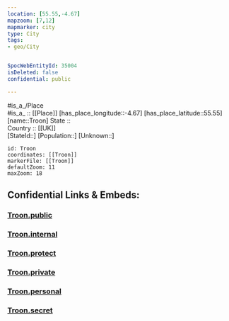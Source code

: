 ```yaml
---
location: [55.55,-4.67] 
mapzoom: [7,12] 
mapmarker: city 
type: City
tags:
- geo/City


SpocWebEntityId: 35004
isDeleted: false
confidential: public

---
```

#is_a_/Place  
#is_a_ :: [[Place]] 
[has_place_longitude::-4.67] 
[has_place_latitude::55.55] 
[name::Troon] 
State ::  
Country :: [[UK]]  
[StateId::] 
[Population::] 
[Unknown::] 


```leaflet
id: Troon
coordinates: [[Troon]] 
markerFile: [[Troon]] 
defaultZoom: 11 
maxZoom: 18
```


## Confidential Links & Embeds: 

### [Troon.public](/_public/\Earth\Continent\Europe\Europe~North\UK\Scotland\counties~Scotland\Ayrshire~South\cities~Ayrshire~SouthTroon.public.md) 

### [Troon.internal](/_internal/\Earth\Continent\Europe\Europe~North\UK\Scotland\counties~Scotland\Ayrshire~South\cities~Ayrshire~SouthTroon.internal.md) 

### [Troon.protect](/_protect/\Earth\Continent\Europe\Europe~North\UK\Scotland\counties~Scotland\Ayrshire~South\cities~Ayrshire~SouthTroon.protect.md) 

### [Troon.private](/_private/\Earth\Continent\Europe\Europe~North\UK\Scotland\counties~Scotland\Ayrshire~South\cities~Ayrshire~SouthTroon.private.md) 

### [Troon.personal](/_personal/\Earth\Continent\Europe\Europe~North\UK\Scotland\counties~Scotland\Ayrshire~South\cities~Ayrshire~SouthTroon.personal.md) 

### [Troon.secret](/_secret/\Earth\Continent\Europe\Europe~North\UK\Scotland\counties~Scotland\Ayrshire~South\cities~Ayrshire~SouthTroon.secret.md)

